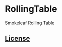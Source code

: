 # RollingTable
Smokeleaf Rolling Table

## [License](https://creativecommons.org/licenses/by-nc-sa/4.0/)
